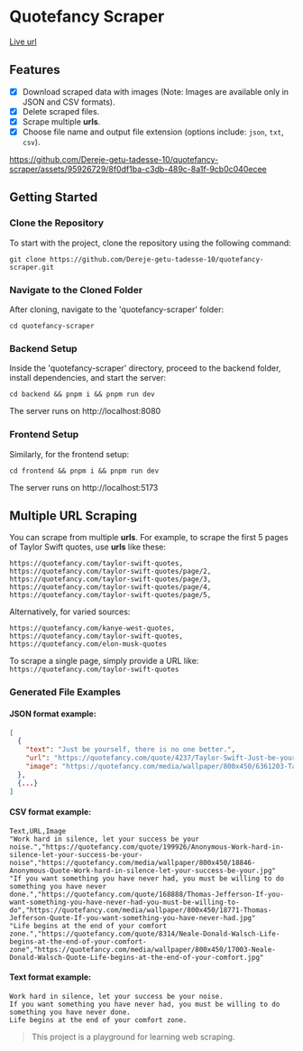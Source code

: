 # Quotefancy Scraper

[Live url](https://quotefancy-scraper.vercel.app/)

## Features

- [x] Download scraped data with images (Note: Images are available only in JSON and CSV formats).
- [x] Delete scraped files.
- [x] Scrape multiple **urls**.
- [x] Choose file name and output file extension (options include: `json`, `txt`, `csv`).

https://github.com/Dereje-getu-tadesse-10/quotefancy-scraper/assets/95926729/8f0df1ba-c3db-489c-8a1f-9cb0c040ecee

## Getting Started

### Clone the Repository

To start with the project, clone the repository using the following command:

```
git clone https://github.com/Dereje-getu-tadesse-10/quotefancy-scraper.git
```

### Navigate to the Cloned Folder

After cloning, navigate to the 'quotefancy-scraper' folder:

```
cd quotefancy-scraper
```

### Backend Setup

Inside the 'quotefancy-scraper' directory, proceed to the backend folder, install dependencies, and start the server:

```
cd backend && pnpm i && pnpm run dev
```

The server runs on http://localhost:8080

### Frontend Setup

Similarly, for the frontend setup:

```
cd frontend && pnpm i && pnpm run dev
```

The server runs on http://localhost:5173

## Multiple URL Scraping

You can scrape from multiple **urls**. For example, to scrape the first 5 pages of Taylor Swift quotes, use **urls** like these:

```
https://quotefancy.com/taylor-swift-quotes,
https://quotefancy.com/taylor-swift-quotes/page/2,
https://quotefancy.com/taylor-swift-quotes/page/3,
https://quotefancy.com/taylor-swift-quotes/page/4,
https://quotefancy.com/taylor-swift-quotes/page/5,
```

Alternatively, for varied sources:

```
https://quotefancy.com/kanye-west-quotes,
https://quotefancy.com/taylor-swift-quotes,
https://quotefancy.com/elon-musk-quotes
```

To scrape a single page, simply provide a URL like: `https://quotefancy.com/taylor-swift-quotes`

### Generated File Examples

#### JSON format example:

```json
[
  {
    "text": "Just be yourself, there is no one better.",
    "url": "https://quotefancy.com/quote/4237/Taylor-Swift-Just-be-yourself-there-is-no-one-better",
    "image": "https://quotefancy.com/media/wallpaper/800x450/6361203-Taylor-Swift-Quote-Just-be-yourself-there-is-no-one-better.jpg"
  },
  {...}
]
```

#### CSV format example:

```csv
Text,URL,Image
"Work hard in silence, let your success be your noise.","https://quotefancy.com/quote/199926/Anonymous-Work-hard-in-silence-let-your-success-be-your-noise","https://quotefancy.com/media/wallpaper/800x450/18846-Anonymous-Quote-Work-hard-in-silence-let-your-success-be-your.jpg"
"If you want something you have never had, you must be willing to do something you have never done.","https://quotefancy.com/quote/168888/Thomas-Jefferson-If-you-want-something-you-have-never-had-you-must-be-willing-to-do","https://quotefancy.com/media/wallpaper/800x450/18771-Thomas-Jefferson-Quote-If-you-want-something-you-have-never-had.jpg"
"Life begins at the end of your comfort zone.","https://quotefancy.com/quote/8314/Neale-Donald-Walsch-Life-begins-at-the-end-of-your-comfort-zone","https://quotefancy.com/media/wallpaper/800x450/17003-Neale-Donald-Walsch-Quote-Life-begins-at-the-end-of-your-comfort.jpg"
```

#### Text format example:

```
Work hard in silence, let your success be your noise.
If you want something you have never had, you must be willing to do something you have never done.
Life begins at the end of your comfort zone.
```

> This project is a playground for learning web scraping.
